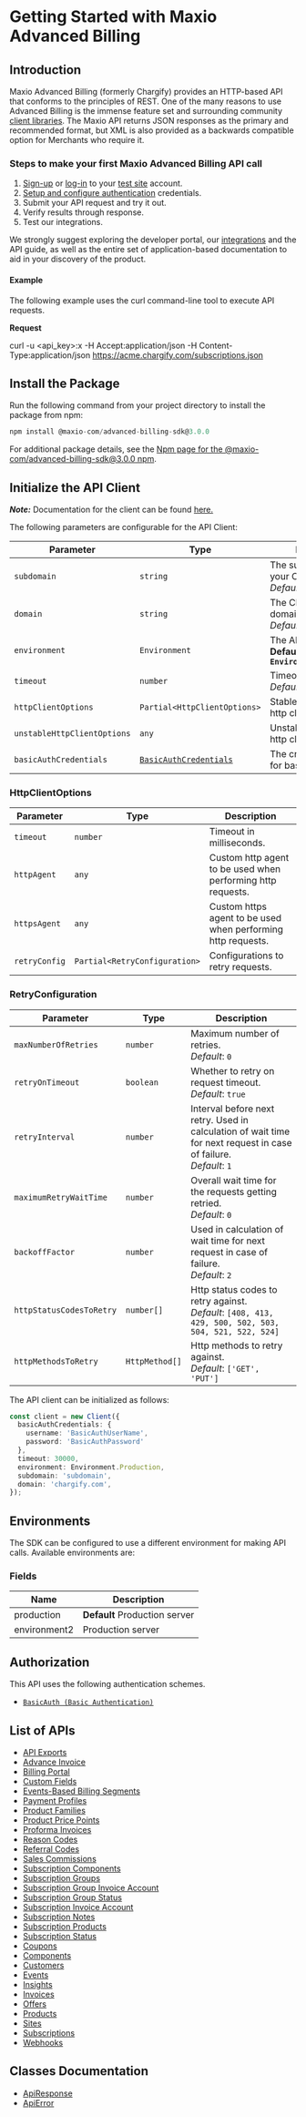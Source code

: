 
# Getting Started with Maxio Advanced Billing

## Introduction

Maxio Advanced Billing (formerly Chargify) provides an HTTP-based API that conforms to the principles of REST.
One of the many reasons to use Advanced Billing is the immense feature set and surrounding community [client libraries](page:development-tools/client-libraries).
The Maxio API returns JSON responses as the primary and recommended format, but XML is also provided as a backwards compatible option for Merchants who require it.

### Steps to make your first Maxio Advanced Billing API call

1. [Sign-up](https://app.chargify.com/signup/maxio-billing-sandbox) or [log-in](https://app.chargify.com/login.html) to your [test site](https://maxio-chargify.zendesk.com/hc/en-us/articles/5405553861773-Testing-Intro) account.
2. [Setup and configure authentication](https://maxio-chargify.zendesk.com/hc/en-us/articles/5405281550477-API-Keys#api) credentials.
3. Submit your API request and try it out.
4. Verify results through response.
5. Test our integrations.

We strongly suggest exploring the developer portal, our [integrations](https://www.maxio.com/integrations) and the API guide, as well as the entire set of application-based documentation to aid in your discovery of the product.

#### Example

The following example uses the curl command-line tool to execute API requests.

**Request**

curl -u <api_key>:x -H Accept:application/json -H Content-Type:application/json https://acme.chargify.com/subscriptions.json

## Install the Package

Run the following command from your project directory to install the package from npm:

```ts
npm install @maxio-com/advanced-billing-sdk@3.0.0
```

For additional package details, see the [Npm page for the @maxio-com/advanced-billing-sdk@3.0.0 npm](https://www.npmjs.com/package/@maxio-com/advanced-billing-sdk/v/3.0.0).

## Initialize the API Client

**_Note:_** Documentation for the client can be found [here.](https://www.github.com/maxio-com/ab-typescript-sdk/tree/3.0.0/doc/client.md)

The following parameters are configurable for the API Client:

| Parameter | Type | Description |
|  --- | --- | --- |
| `subdomain` | `string` | The subdomain for your Chargify site.<br>*Default*: `'subdomain'` |
| `domain` | `string` | The Chargify server domain.<br>*Default*: `'chargify.com'` |
| `environment` | `Environment` | The API environment. <br> **Default: `Environment.Production`** |
| `timeout` | `number` | Timeout for API calls.<br>*Default*: `30000` |
| `httpClientOptions` | `Partial<HttpClientOptions>` | Stable configurable http client options. |
| `unstableHttpClientOptions` | `any` | Unstable configurable http client options. |
| `basicAuthCredentials` | [`BasicAuthCredentials`](https://www.github.com/maxio-com/ab-typescript-sdk/tree/3.0.0/doc/$a/https://www.github.com/maxio-com/ab-typescript-sdk/tree/3.0.0/basic-authentication.md) | The credential object for basicAuth |

### HttpClientOptions

| Parameter | Type | Description |
|  --- | --- | --- |
| `timeout` | `number` | Timeout in milliseconds. |
| `httpAgent` | `any` | Custom http agent to be used when performing http requests. |
| `httpsAgent` | `any` | Custom https agent to be used when performing http requests. |
| `retryConfig` | `Partial<RetryConfiguration>` | Configurations to retry requests. |

### RetryConfiguration

| Parameter | Type | Description |
|  --- | --- | --- |
| `maxNumberOfRetries` | `number` | Maximum number of retries. <br> *Default*: `0` |
| `retryOnTimeout` | `boolean` | Whether to retry on request timeout. <br> *Default*: `true` |
| `retryInterval` | `number` | Interval before next retry. Used in calculation of wait time for next request in case of failure. <br> *Default*: `1` |
| `maximumRetryWaitTime` | `number` | Overall wait time for the requests getting retried. <br> *Default*: `0` |
| `backoffFactor` | `number` | Used in calculation of wait time for next request in case of failure. <br> *Default*: `2` |
| `httpStatusCodesToRetry` | `number[]` | Http status codes to retry against. <br> *Default*: `[408, 413, 429, 500, 502, 503, 504, 521, 522, 524]` |
| `httpMethodsToRetry` | `HttpMethod[]` | Http methods to retry against. <br> *Default*: `['GET', 'PUT']` |

The API client can be initialized as follows:

```ts
const client = new Client({
  basicAuthCredentials: {
    username: 'BasicAuthUserName',
    password: 'BasicAuthPassword'
  },
  timeout: 30000,
  environment: Environment.Production,
  subdomain: 'subdomain',
  domain: 'chargify.com',
});
```

## Environments

The SDK can be configured to use a different environment for making API calls. Available environments are:

### Fields

| Name | Description |
|  --- | --- |
| production | **Default** Production server |
| environment2 | Production server |

## Authorization

This API uses the following authentication schemes.

* [`BasicAuth (Basic Authentication)`](https://www.github.com/maxio-com/ab-typescript-sdk/tree/3.0.0/doc/$a/https://www.github.com/maxio-com/ab-typescript-sdk/tree/3.0.0/basic-authentication.md)

## List of APIs

* [API Exports](https://www.github.com/maxio-com/ab-typescript-sdk/tree/3.0.0/doc/controllers/api-exports.md)
* [Advance Invoice](https://www.github.com/maxio-com/ab-typescript-sdk/tree/3.0.0/doc/controllers/advance-invoice.md)
* [Billing Portal](https://www.github.com/maxio-com/ab-typescript-sdk/tree/3.0.0/doc/controllers/billing-portal.md)
* [Custom Fields](https://www.github.com/maxio-com/ab-typescript-sdk/tree/3.0.0/doc/controllers/custom-fields.md)
* [Events-Based Billing Segments](https://www.github.com/maxio-com/ab-typescript-sdk/tree/3.0.0/doc/controllers/events-based-billing-segments.md)
* [Payment Profiles](https://www.github.com/maxio-com/ab-typescript-sdk/tree/3.0.0/doc/controllers/payment-profiles.md)
* [Product Families](https://www.github.com/maxio-com/ab-typescript-sdk/tree/3.0.0/doc/controllers/product-families.md)
* [Product Price Points](https://www.github.com/maxio-com/ab-typescript-sdk/tree/3.0.0/doc/controllers/product-price-points.md)
* [Proforma Invoices](https://www.github.com/maxio-com/ab-typescript-sdk/tree/3.0.0/doc/controllers/proforma-invoices.md)
* [Reason Codes](https://www.github.com/maxio-com/ab-typescript-sdk/tree/3.0.0/doc/controllers/reason-codes.md)
* [Referral Codes](https://www.github.com/maxio-com/ab-typescript-sdk/tree/3.0.0/doc/controllers/referral-codes.md)
* [Sales Commissions](https://www.github.com/maxio-com/ab-typescript-sdk/tree/3.0.0/doc/controllers/sales-commissions.md)
* [Subscription Components](https://www.github.com/maxio-com/ab-typescript-sdk/tree/3.0.0/doc/controllers/subscription-components.md)
* [Subscription Groups](https://www.github.com/maxio-com/ab-typescript-sdk/tree/3.0.0/doc/controllers/subscription-groups.md)
* [Subscription Group Invoice Account](https://www.github.com/maxio-com/ab-typescript-sdk/tree/3.0.0/doc/controllers/subscription-group-invoice-account.md)
* [Subscription Group Status](https://www.github.com/maxio-com/ab-typescript-sdk/tree/3.0.0/doc/controllers/subscription-group-status.md)
* [Subscription Invoice Account](https://www.github.com/maxio-com/ab-typescript-sdk/tree/3.0.0/doc/controllers/subscription-invoice-account.md)
* [Subscription Notes](https://www.github.com/maxio-com/ab-typescript-sdk/tree/3.0.0/doc/controllers/subscription-notes.md)
* [Subscription Products](https://www.github.com/maxio-com/ab-typescript-sdk/tree/3.0.0/doc/controllers/subscription-products.md)
* [Subscription Status](https://www.github.com/maxio-com/ab-typescript-sdk/tree/3.0.0/doc/controllers/subscription-status.md)
* [Coupons](https://www.github.com/maxio-com/ab-typescript-sdk/tree/3.0.0/doc/controllers/coupons.md)
* [Components](https://www.github.com/maxio-com/ab-typescript-sdk/tree/3.0.0/doc/controllers/components.md)
* [Customers](https://www.github.com/maxio-com/ab-typescript-sdk/tree/3.0.0/doc/controllers/customers.md)
* [Events](https://www.github.com/maxio-com/ab-typescript-sdk/tree/3.0.0/doc/controllers/events.md)
* [Insights](https://www.github.com/maxio-com/ab-typescript-sdk/tree/3.0.0/doc/controllers/insights.md)
* [Invoices](https://www.github.com/maxio-com/ab-typescript-sdk/tree/3.0.0/doc/controllers/invoices.md)
* [Offers](https://www.github.com/maxio-com/ab-typescript-sdk/tree/3.0.0/doc/controllers/offers.md)
* [Products](https://www.github.com/maxio-com/ab-typescript-sdk/tree/3.0.0/doc/controllers/products.md)
* [Sites](https://www.github.com/maxio-com/ab-typescript-sdk/tree/3.0.0/doc/controllers/sites.md)
* [Subscriptions](https://www.github.com/maxio-com/ab-typescript-sdk/tree/3.0.0/doc/controllers/subscriptions.md)
* [Webhooks](https://www.github.com/maxio-com/ab-typescript-sdk/tree/3.0.0/doc/controllers/webhooks.md)

## Classes Documentation

* [ApiResponse](https://www.github.com/maxio-com/ab-typescript-sdk/tree/3.0.0/doc/api-response.md)
* [ApiError](https://www.github.com/maxio-com/ab-typescript-sdk/tree/3.0.0/doc/api-error.md)

